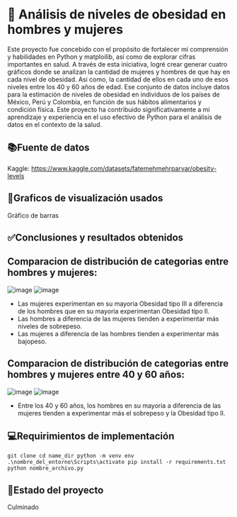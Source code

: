 # 💚 Análisis de niveles de obesidad en hombres y mujeres

Este proyecto fue concebido con el propósito de fortalecer mi comprensión y habilidades en Python y matploilib, así como de explorar cifras importantes en salud. A través de esta iniciativa, logré crear generar cuatro gráficos donde se analizan la cantidad de mujeres y hombres de  que hay en cada nivel de obesidad. Asi como, la cantidad de ellos en cada uno de esos niveles entre los 40 y 60 años de edad. Ese conjunto de datos incluye datos para la estimación de niveles de obesidad en individuos de los países de México, Perú y Colombia, en función de sus hábitos alimentarios y condición física. Este proyecto ha contribuido significativamente a mi aprendizaje y experiencia en el uso efectivo de Python para el análisis de datos en el contexto de la salud.

## 📚Fuente de datos

Kaggle: <a>https://www.kaggle.com/datasets/fatemehmehrparvar/obesity-levels</a>

## 📐Graficos de visualización usados

Gráfico de barras

## ✅Conclusiones y resultados obtenidos

Comparacion de distribución de categorias entre hombres y mujeres:
---
![image](https://github.com/mstovarh/obesity-analysis-matploiblib-py/assets/107591274/b008652a-0915-4766-b1ee-89b513b9aa59)
![image](https://github.com/mstovarh/obesity-analysis-matploiblib-py/assets/107591274/06888371-94c4-491a-82c4-123c98d9e62d)

- Las mujeres experimentan en su mayoria Obesidad tipo III a diferencia de los hombres que en su mayoria experimentan Obesidad tipo II.
- Las hombres a diferencia de las mujeres tienden a experimentar más niveles de sobrepeso.
- Las mujeres a diferencia de las hombres tienden a experimentar más bajopeso.

Comparacion de distribución de categorias entre hombres y mujeres entre 40 y 60 años:
---
![image](https://github.com/mstovarh/obesity-analysis-matploiblib-py/assets/107591274/3d00d1fb-6dc8-4d49-b666-9c06047e5ff5)
![image](https://github.com/mstovarh/obesity-analysis-matploiblib-py/assets/107591274/f94aa5b7-f484-4ae3-b369-23d250eed15e)

- Entre los 40 y 60 años, los hombres en su mayoria a diferencia de las mujeres tienden a experimentar más el sobrepeso y la Obesidad tipo II.

## 💻Requirimientos de implementación

<code>git clone
cd name_dir
python -m venv env
.\nombre_del_entorno\Scripts\activate
pip install -r requirements.txt
python nombre_archivo.py</code>

## 📌Estado del proyecto

Culminado

